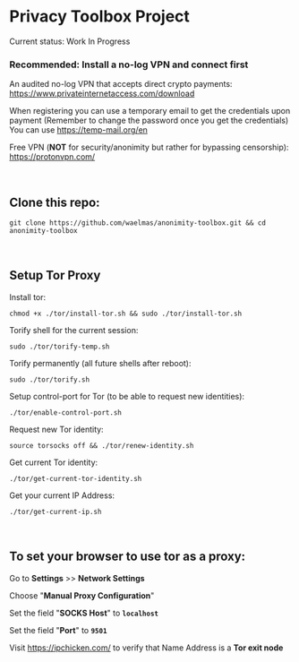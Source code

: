 # Privacy Toolbox Project


Current status: Work In Progress










### Recommended: Install a no-log VPN and connect first

An audited no-log VPN that accepts direct crypto payments:
https://www.privateinternetaccess.com/download

When registering you can use a temporary email to get the credentials upon payment
(Remember to change the password once you get the credentials)
You can use https://temp-mail.org/en


Free VPN (**NOT** for security/anonimity but rather for bypassing censorship):
https://protonvpn.com/


<br/>

## Clone this repo:
    git clone https://github.com/waelmas/anonimity-toolbox.git && cd anonimity-toolbox


<br/>

## Setup Tor Proxy

Install tor:

    chmod +x ./tor/install-tor.sh && sudo ./tor/install-tor.sh


Torify shell for the current session:

    sudo ./tor/torify-temp.sh


Torify permanently (all future shells after reboot):

    sudo ./tor/torify.sh


Setup control-port for Tor (to be able to request new identities):

    ./tor/enable-control-port.sh


Request new Tor identity:

    source torsocks off && ./tor/renew-identity.sh


Get current Tor identity:

    ./tor/get-current-tor-identity.sh


Get your current IP Address:

    ./tor/get-current-ip.sh

<br/>


## To set your browser to use tor as a proxy:

Go to **Settings** >> **Network Settings**

Choose "**Manual Proxy Configuration**"

Set the field "**SOCKS Host**" to **`localhost`**

Set the field "**Port**" to **`9501`**

Visit https://ipchicken.com/ to verify that Name Address is a **Tor exit node**



